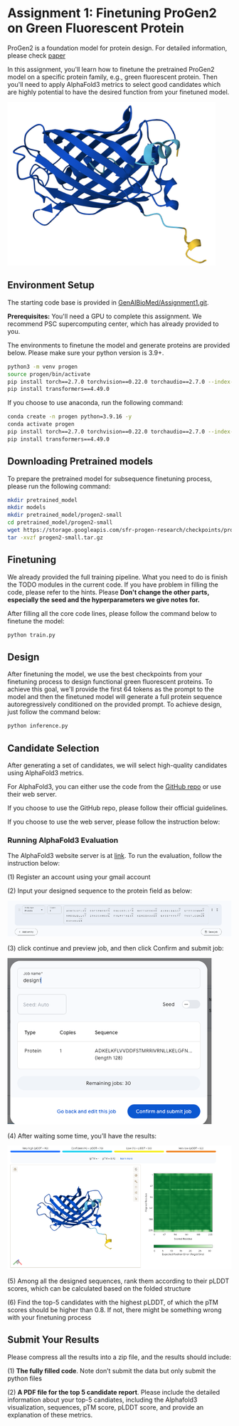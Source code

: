 # Assignment 1: Finetuning ProGen2 on Green Fluorescent Protein

ProGen2 is a foundation model for protein design. For detailed information, please check [paper](https://www.cell.com/cell-systems/fulltext/S2405-4712(23)00272-7)

In this assignment, you'll learn how to finetune the pretrained ProGen2 model on a specific protein family, e.g., green fluorescent protein.
Then you'll need to apply AlphaFold3 metrics to select good candidates which are highly potential to 
have the desired function from your finetuned model.

![image](images/GFP.png)


## Environment Setup

The starting code base is provided in [GenAIBioMed/Assignment1.git](https://github.com/GenAIBioMed/Assignment1.git).

**Prerequisites:** You'll need a GPU to complete this assignment. We recommend PSC supercomputing center, which has already provided to you.

The environments to finetune the model and generate proteins are provided below. 
Please make sure your python version is 3.9+.

```bash
python3 -m venv progen 
source progen/bin/activate 
pip install torch==2.7.0 torchvision==0.22.0 torchaudio==2.7.0 --index-url https://download.pytorch.org/whl/cu128
pip install transformers==4.49.0
```

If you choose to use anaconda, run the following command:

```bash
conda create -n progen python=3.9.16 -y 
conda activate progen 
pip install torch==2.7.0 torchvision==0.22.0 torchaudio==2.7.0 --index-url https://download.pytorch.org/whl/cu128
pip install transformers==4.49.0
```

## Downloading Pretrained models

To prepare the pretrained model for subsequence finetuning process, 
please run the following command:

```bash
mkdir pretrained_model
mkdir models
mkdir pretrained_model/progen2-small
cd pretrained_model/progen2-small
wget https://storage.googleapis.com/sfr-progen-research/checkpoints/progen2-small.tar.gz
tar -xvzf progen2-small.tar.gz
```

## Finetuning

We already provided the full training pipeline. What you need to do 
is finish the TODO modules in the current code. If you have problem in filling the code,
please refer to the hints. Please **Don't change the other parts, especially the seed and the hyperparameters we give notes for.**


After filling all the core code lines, please follow the command below to finetune the model: 

```bash
python train.py
```

## Design

After finetuning the model, we use the best checkpoints from your finetuning process to design functional green fluorescent proteins.
To achieve this goal, we'll provide the first 64 tokens as the prompt to the model and then the finetuned model will generate a full protein
sequence autoregressively conditioned on the provided prompt. To achieve design, just follow the command below:

```bash
python inference.py
```

## Candidate Selection

After generating a set of candidates, we will select high-quality candidates using AlphaFold3 metrics.

For AlphaFold3, you can either use the code from the [GitHub repo](https://github.com/google-deepmind/alphafold3) or use their web server. 

If you choose to use the GitHub repo, please follow their official guidelines. 

If you choose to use the web server, please follow the instruction below:

### Running AlphaFold3 Evaluation

The AlphaFold3 website server is at [link](https://alphafoldserver.com/). 
To run the evaluation, follow the instruction below:

(1) Register an account using your gmail account

(2)	Input your designed sequence to the protein field as below:

![image](images/Picture1.png)

(3) click continue and preview job, and then click Confirm and submit job:

![image](images/Picture2.png)

(4) After waiting some time, you’ll have the results:

![image](images/Picture3.png)

(5) Among all the designed sequences, rank them according to their pLDDT scores, which can be calculated based on the folded structure

(6) Find the top-5 candidates with the highest pLDDT, of which the pTM scores should be higher than 0.8. If not, there might be something wrong with your finetuning process


## Submit Your Results

Please compress all the results into a zip file, and the results should include:

(1)	**The fully filled code**. Note don’t submit the data but only submit the python files

(2)	**A PDF file for the top 5 candidate report**. Please include the detailed information about your top-5 candiates, including the Alphafold3 visualization, sequences, pTM score, pLDDT score, and provide an explanation of these metrics.
